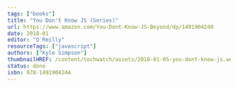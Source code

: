```yaml
---
tags: ["books"]
title: "You Don't Know JS (Series)"
url: https://www.amazon.com/You-Dont-Know-JS-Beyond/dp/1491904240
date: 2018-01
editor: "O′Reilly"
resourceTags: ["javascript"]
authors: ["Kyle Simpson"]
thumbnailHREF: /content/techwatch/assets/2018-01-05-you-dont-know-js.webp
status: done
isbn: 978-1491904244
---
```

